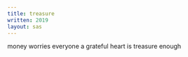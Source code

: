 ```yaml
---
title: treasure
written: 2019
layout: sas
---
```


<div class="poem">
money worries everyone  
a grateful heart  
is treasure enough
</div>

